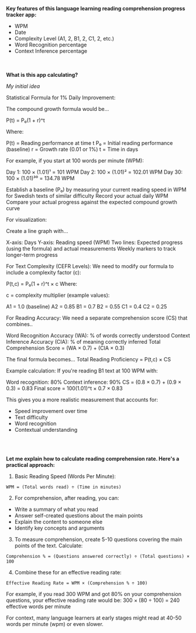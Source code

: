 <b>Key features of this language learning reading comprehension progress tracker app:</b>

- WPM
- Date
- Complexity Level (A1, 2, B1, 2, C1, 2, etc.)
- Word Recognition percentage
- Context Inference percentage

<br></br>
<b>What is this app calculating?</b>

<i>My initial idea</i>

Statistical Formula for 1% Daily Improvement:

The compound growth formula would be...

P(t) = P₀(1 + r)^t

Where:

P(t) = Reading performance at time t
P₀ = Initial reading performance (baseline)
r = Growth rate (0.01 or 1%)
t = Time in days

For example, if you start at 100 words per minute (WPM):

Day 1: 100 × (1.01)¹ = 101 WPM
Day 2: 100 × (1.01)² = 102.01 WPM
Day 30: 100 × (1.01)³⁰ = 134.78 WPM


Establish a baseline (P₀) by measuring your current reading speed in WPM for Swedish texts of similar difficulty
Record your actual daily WPM
Compare your actual progress against the expected compound growth curve

For visualization:

Create a line graph with...

X-axis: Days
Y-axis: Reading speed (WPM)
Two lines: Expected progress (using the formula) and actual measurements
Weekly markers to track longer-term progress

For Text Complexity (CEFR Levels):
We need to modify our formula to include a complexity factor (c):

P(t,c) = P₀(1 + r)^t × c
Where:

c = complexity multiplier (example values):

A1 = 1.0 (baseline)
A2 = 0.85
B1 = 0.7
B2 = 0.55
C1 = 0.4
C2 = 0.25


For Reading Accuracy:
We need a separate comprehension score (CS) that combines..

Word Recognition Accuracy (WA): % of words correctly understood
Context Inference Accuracy (CIA): % of meaning correctly inferred
Total Comprehension Score = (WA × 0.7) + (CIA × 0.3)

The final formula becomes...
Total Reading Proficiency = P(t,c) × CS


Example calculation:
If you're reading B1 text at 100 WPM with:

Word recognition: 80%
Context inference: 90%
CS = (0.8 × 0.7) + (0.9 × 0.3) = 0.83
Final score = 100(1.01)^t × 0.7 × 0.83

This gives you a more realistic measurement that accounts for:

- Speed improvement over time
- Text difficulty
- Word recognition
- Contextual understanding

<br></br>

<b>Let me explain how to calculate reading comprehension rate. Here's a practical approach:</b>

1. Basic Reading Speed (Words Per Minute):
```
WPM = (Total words read) ÷ (Time in minutes)
```

2. For comprehension, after reading, you can:
- Write a summary of what you read
- Answer self-created questions about the main points
- Explain the content to someone else
- Identify key concepts and arguments

3. To measure comprehension, create 5-10 questions covering the main points of the text. Calculate:
```
Comprehension % = (Questions answered correctly) ÷ (Total questions) × 100
```

4. Combine these for an effective reading rate:
```
Effective Reading Rate = WPM × (Comprehension % ÷ 100)
```

For example, if you read 300 WPM and got 80% on your comprehension questions, your effective reading rate would be:
300 × (80 ÷ 100) = 240 effective words per minute

For context, many language learners at early stages might read at 40-50 words per minute (wpm) or even slower.

<br></br>


